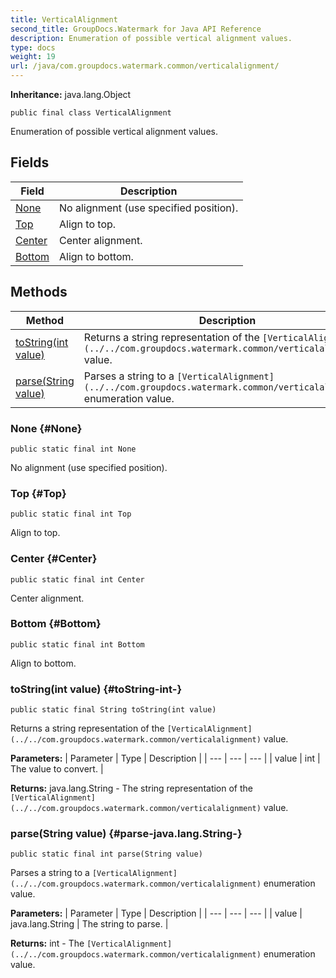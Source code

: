 ```yaml
---
title: VerticalAlignment
second_title: GroupDocs.Watermark for Java API Reference
description: Enumeration of possible vertical alignment values.
type: docs
weight: 19
url: /java/com.groupdocs.watermark.common/verticalalignment/
---
```

**Inheritance:**
java.lang.Object
```
public final class VerticalAlignment
```

Enumeration of possible vertical alignment values.
## Fields

| Field | Description |
| --- | --- |
| [None](#None) | No alignment (use specified position). |
| [Top](#Top) | Align to top. |
| [Center](#Center) | Center alignment. |
| [Bottom](#Bottom) | Align to bottom. |
## Methods

| Method | Description |
| --- | --- |
| [toString(int value)](#toString-int-) | Returns a string representation of the `[VerticalAlignment](../../com.groupdocs.watermark.common/verticalalignment)` value. |
| [parse(String value)](#parse-java.lang.String-) | Parses a string to a `[VerticalAlignment](../../com.groupdocs.watermark.common/verticalalignment)` enumeration value. |
### None {#None}
```
public static final int None
```


No alignment (use specified position).

### Top {#Top}
```
public static final int Top
```


Align to top.

### Center {#Center}
```
public static final int Center
```


Center alignment.

### Bottom {#Bottom}
```
public static final int Bottom
```


Align to bottom.

### toString(int value) {#toString-int-}
```
public static final String toString(int value)
```


Returns a string representation of the `[VerticalAlignment](../../com.groupdocs.watermark.common/verticalalignment)` value.

**Parameters:**
| Parameter | Type | Description |
| --- | --- | --- |
| value | int | The value to convert. |

**Returns:**
java.lang.String - The string representation of the `[VerticalAlignment](../../com.groupdocs.watermark.common/verticalalignment)` value.
### parse(String value) {#parse-java.lang.String-}
```
public static final int parse(String value)
```


Parses a string to a `[VerticalAlignment](../../com.groupdocs.watermark.common/verticalalignment)` enumeration value.

**Parameters:**
| Parameter | Type | Description |
| --- | --- | --- |
| value | java.lang.String | The string to parse. |

**Returns:**
int - The `[VerticalAlignment](../../com.groupdocs.watermark.common/verticalalignment)` enumeration value.
